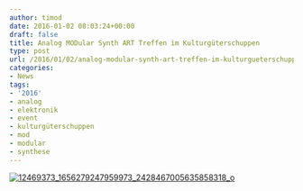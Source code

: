 ```yaml
---
author: timod
date: 2016-01-02 08:03:24+00:00
draft: false
title: Analog MODular Synth ART Treffen im Kulturgüterschuppen
type: post
url: /2016/01/02/analog-modular-synth-art-treffen-im-kulturgueterschuppen/
categories:
- News
tags:
- '2016'
- analog
- elektronik
- event
- kulturgüterschuppen
- mod
- modular
- synthese
---
```


[![12469373_1656279247959973_2428467005635858318_o](https://www.fablab-neckar-alb.org/wp-content/uploads/2016/01/12469373_1656279247959973_2428467005635858318_o.jpg)
](https://www.fablab-neckar-alb.org/wp-content/uploads/2016/01/12469373_1656279247959973_2428467005635858318_o.jpg)
